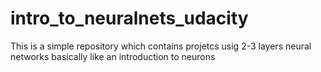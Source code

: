 # intro_to_neuralnets_udacity

This is a simple repository which contains projetcs usig 2-3 layers neural networks basically like an introduction to neurons
